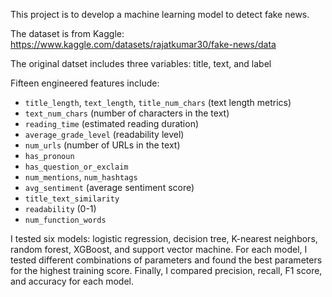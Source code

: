 This project is to develop a machine learning model to detect fake news.

The dataset is from Kaggle: https://www.kaggle.com/datasets/rajatkumar30/fake-news/data

The original datset includes three variables: title, text, and label

Fifteen engineered features include:
- `title_length`, `text_length`, `title_num_chars` (text length metrics)
- `text_num_chars` (number of characters in the text)
- `reading_time` (estimated reading duration)
- `average_grade_level` (readability level)
- `num_urls` (number of URLs in the text)
- `has_pronoun`
- `has_question_or_exclaim`
- `num_mentions`, `num_hashtags`
- `avg_sentiment` (average sentiment score)
- `title_text_similarity`
- `readability` (0-1)
- `num_function_words`

I tested six models: logistic regression, decision tree, K-nearest neighbors, random forest, XGBoost, and support vector machine. 
For each model, I tested different combinations of parameters and found the best parameters for the highest training score.
Finally, I compared precision, recall, F1 score, and accuracy for each model.

